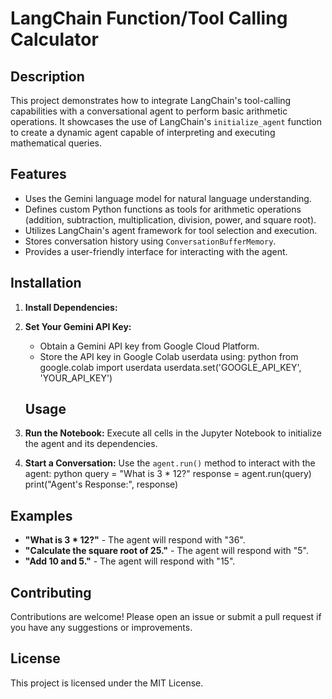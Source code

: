 # LangChain Function/Tool Calling Calculator

## Description

This project demonstrates how to integrate LangChain's tool-calling capabilities with a conversational agent to perform basic arithmetic operations. It showcases the use of LangChain's `initialize_agent` function to create a dynamic agent capable of interpreting and executing mathematical queries.

## Features

- Uses the Gemini language model for natural language understanding.
- Defines custom Python functions as tools for arithmetic operations (addition, subtraction, multiplication, division, power, and square root).
- Utilizes LangChain's agent framework for tool selection and execution.
- Stores conversation history using `ConversationBufferMemory`.
- Provides a user-friendly interface for interacting with the agent.

## Installation

1.  **Install Dependencies:**
2.  **Set Your Gemini API Key:**

    - Obtain a Gemini API key from Google Cloud Platform.
    - Store the API key in Google Colab userdata using:
      python from google.colab import userdata userdata.set('GOOGLE_API_KEY', 'YOUR_API_KEY')

    ## Usage

3.  **Run the Notebook:** Execute all cells in the Jupyter Notebook to initialize the agent and its dependencies.
4.  **Start a Conversation:** Use the `agent.run()` method to interact with the agent:
    python query = "What is 3 \* 12?" response = agent.run(query) print("Agent's Response:", response)

## Examples

- **"What is 3 \* 12?"** - The agent will respond with "36".
- **"Calculate the square root of 25."** - The agent will respond with "5".
- **"Add 10 and 5."** - The agent will respond with "15".

## Contributing

Contributions are welcome! Please open an issue or submit a pull request if you have any suggestions or improvements.

## License

This project is licensed under the MIT License.
